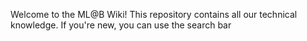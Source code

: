 Welcome to the ML@B Wiki! This repository contains all our technical knowledge. If you're new, you can use the search bar